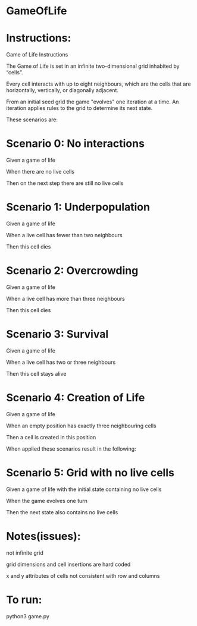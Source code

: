 # GameOfLife

# Instructions:
Game of Life Instructions

The Game of Life is set in an infinite two-dimensional grid inhabited by “cells”.

Every cell interacts with up to eight neighbours, which are the cells that are horizontally, vertically, or diagonally adjacent.

From an initial seed grid the game "evolves" one iteration at a time. An iteration applies rules to the grid to determine its next state. 

These scenarios are:

# Scenario 0: No interactions

Given a game of life

When there are no live cells

Then on the next step there are still no live cells

# Scenario 1: Underpopulation

Given a game of life

When a live cell has fewer than two neighbours

Then this cell dies

# Scenario 2: Overcrowding

Given a game of life

When a live cell has more than three neighbours

Then this cell dies

# Scenario 3: Survival

Given a game of life

When a live cell has two or three neighbours

Then this cell stays alive

# Scenario 4: Creation of Life

Given a game of life

When an empty position has exactly three neighbouring cells

Then a cell is created in this position

When applied these scenarios result in the following:

# Scenario 5: Grid with no live cells

Given a game of life with the initial state containing no live cells

When the game evolves one turn

Then the next state also contains no live cells



# Notes(issues):

not infinite grid

grid dimensions and cell insertions are hard coded

x and y attributes of cells not consistent with row and columns



# To run:

python3 game.py

